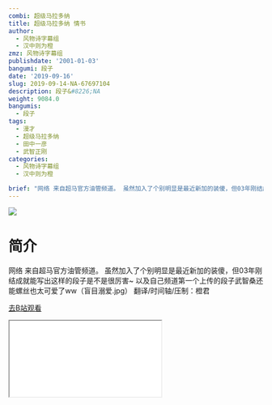 ```yaml
---
combi: 超级马拉多纳
title: 超级马拉多纳 情书
author:
  - 风物诗字幕组
  - 汉中则为橙
zmz: 风物诗字幕组
publishdate: '2001-01-03'
bangumi: 段子
date: '2019-09-16'
slug: 2019-09-14-NA-67697104
description: 段子&#8226;NA
weight: 9084.0
bangumis:
  - 段子
tags:
  - 漫才
  - 超级马拉多纳
  - 田中一彦
  - 武智正刚
categories:
  - 风物诗字幕组
  - 汉中则为橙

brief: "网络 来自超马官方油管频道。 虽然加入了个别明显是最近新加的装傻，但03年刚结成就能写出这样的段子是不是很厉害~ 以及自己频道第一个上传的段子武智桑还能螺丝也太可爱了ww（盲目溺爱.jpg） 翻译/时间轴/压制：橙君"
---
```

![](https://raw.githubusercontent.com/tcgriffith/owaraisite/master/static/tmpimg/2f670079b785546de5d9f5f14c0f7efc9f7edae5.jpg.480.jpg)
# 简介  
网络
来自超马官方油管频道。
虽然加入了个别明显是最近新加的装傻，但03年刚结成就能写出这样的段子是不是很厉害~
以及自己频道第一个上传的段子武智桑还能螺丝也太可爱了ww（盲目溺爱.jpg）
翻译/时间轴/压制：橙君  

[去B站观看](https://www.bilibili.com/video/av67697104/)
<div class ="resp-container"><iframe class="testiframe" src="//player.bilibili.com/player.html?aid=67697104"", scrolling="no", allowfullscreen="true" > </iframe></div> 
